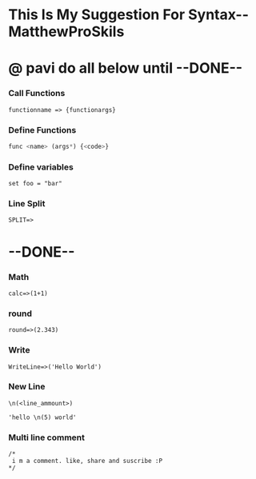 # This Is My Suggestion For Syntax-- MatthewProSkils
# @ pavi do all below until --DONE--
### Call Functions
```
functionname => {functionargs}
```
### Define Functions
```js
func <name> (args*) {<code>}
```
### Define variables
```
set foo = "bar"
```
### Line Split
```
SPLIT=>
```
# --DONE--
### Math
```
calc=>(1+1)
```
### round
```
round=>(2.343)
```
### Write
```
WriteLine=>('Hello World')
```
### New Line
`\n(<line_ammount>)`
```
'hello \n(5) world'
```
### Multi line comment
```
/*
 i m a comment. like, share and suscribe :P
*/
```